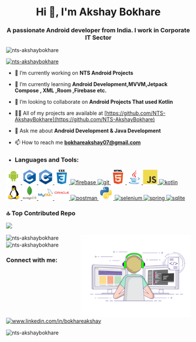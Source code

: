 <h1 align="center">Hi 👋, I'm Akshay Bokhare</h1>
<h3 align="center">A passionate Android developer from India. I work in Corporate IT Sector</h3>

<p align="left"> <img src="https://komarev.com/ghpvc/?username=nts-akshaybokhare&label=Profile%20views&color=0e75b6&style=flat" alt="nts-akshaybokhare" /> </p>

<p align="left"> <a href="https://github.com/ryo-ma/github-profile-trophy"><img src="https://github-profile-trophy.vercel.app/?username=nts-akshaybokhare" alt="nts-akshaybokhare" /></a> </p>

- 🔭 I’m currently working on **NTS Android Projects**

- 🌱 I’m currently learning **Android Development,MVVM,Jetpack Compose , XML ,Room ,Firebase etc.**

- 👯 I’m looking to collaborate on **Android Projects That used Kotlin**

- 👨‍💻 All of my projects are available at [https://github.com/NTS-AkshayBokhare](https://github.com/NTS-AkshayBokhare)

- 💬 Ask me about **Android Development & Java Development**

- 📫 How to reach me **bokhareakshay07@gmail.com**

- <h3 align="left">Languages and Tools:</h3>
<p align="left"> <a href="https://developer.android.com" target="_blank" rel="noreferrer"> <img src="https://raw.githubusercontent.com/devicons/devicon/master/icons/android/android-original-wordmark.svg" alt="android" width="40" height="40"/> </a> <a href="https://www.cprogramming.com/" target="_blank" rel="noreferrer"> <img src="https://raw.githubusercontent.com/devicons/devicon/master/icons/c/c-original.svg" alt="c" width="40" height="40"/> </a> <a href="https://www.w3schools.com/cpp/" target="_blank" rel="noreferrer"> <img src="https://raw.githubusercontent.com/devicons/devicon/master/icons/cplusplus/cplusplus-original.svg" alt="cplusplus" width="40" height="40"/> </a> <a href="https://www.w3schools.com/css/" target="_blank" rel="noreferrer"> <img src="https://raw.githubusercontent.com/devicons/devicon/master/icons/css3/css3-original-wordmark.svg" alt="css3" width="40" height="40"/> </a> <a href="https://firebase.google.com/" target="_blank" rel="noreferrer"> <img src="https://www.vectorlogo.zone/logos/firebase/firebase-icon.svg" alt="firebase" width="40" height="40"/> </a> <a href="https://git-scm.com/" target="_blank" rel="noreferrer"> <img src="https://www.vectorlogo.zone/logos/git-scm/git-scm-icon.svg" alt="git" width="40" height="40"/> </a> <a href="https://www.w3.org/html/" target="_blank" rel="noreferrer"> <img src="https://raw.githubusercontent.com/devicons/devicon/master/icons/html5/html5-original-wordmark.svg" alt="html5" width="40" height="40"/> </a> <a href="https://www.java.com" target="_blank" rel="noreferrer"> <img src="https://raw.githubusercontent.com/devicons/devicon/master/icons/java/java-original.svg" alt="java" width="40" height="40"/> </a> <a href="https://developer.mozilla.org/en-US/docs/Web/JavaScript" target="_blank" rel="noreferrer"> <img src="https://raw.githubusercontent.com/devicons/devicon/master/icons/javascript/javascript-original.svg" alt="javascript" width="40" height="40"/> </a> <a href="https://kotlinlang.org" target="_blank" rel="noreferrer"> <img src="https://www.vectorlogo.zone/logos/kotlinlang/kotlinlang-icon.svg" alt="kotlin" width="40" height="40"/> </a> <a href="https://www.linux.org/" target="_blank" rel="noreferrer"> <img src="https://raw.githubusercontent.com/devicons/devicon/master/icons/linux/linux-original.svg" alt="linux" width="40" height="40"/> </a> <a href="https://www.mongodb.com/" target="_blank" rel="noreferrer"> <img src="https://raw.githubusercontent.com/devicons/devicon/master/icons/mongodb/mongodb-original-wordmark.svg" alt="mongodb" width="40" height="40"/> </a> <a href="https://www.mysql.com/" target="_blank" rel="noreferrer"> <img src="https://raw.githubusercontent.com/devicons/devicon/master/icons/mysql/mysql-original-wordmark.svg" alt="mysql" width="40" height="40"/> </a> <a href="https://www.oracle.com/" target="_blank" rel="noreferrer"> <img src="https://raw.githubusercontent.com/devicons/devicon/master/icons/oracle/oracle-original.svg" alt="oracle" width="40" height="40"/> </a> <a href="https://postman.com" target="_blank" rel="noreferrer"> <img src="https://www.vectorlogo.zone/logos/getpostman/getpostman-icon.svg" alt="postman" width="40" height="40"/> </a> <a href="https://www.python.org" target="_blank" rel="noreferrer"> <img src="https://raw.githubusercontent.com/devicons/devicon/master/icons/python/python-original.svg" alt="python" width="40" height="40"/> </a> <a href="https://www.selenium.dev" target="_blank" rel="noreferrer"> <img src="https://raw.githubusercontent.com/detain/svg-logos/780f25886640cef088af994181646db2f6b1a3f8/svg/selenium-logo.svg" alt="selenium" width="40" height="40"/> </a> <a href="https://spring.io/" target="_blank" rel="noreferrer"> <img src="https://www.vectorlogo.zone/logos/springio/springio-icon.svg" alt="spring" width="40" height="40"/> </a> <a href="https://www.sqlite.org/" target="_blank" rel="noreferrer"> <img src="https://www.vectorlogo.zone/logos/sqlite/sqlite-icon.svg" alt="sqlite" width="40" height="40"/> </a> </p>

### 🔝 Top Contributed Repo
![](https://github-contributor-stats.vercel.app/api?username=NTS-AkshayBokhare&limit=5&theme=flat&combine_all_yearly_contributions=true)

<img align="right" alt="Coding" width="300" src="https://raw.githubusercontent.com/devSouvik/devSouvik/master/gif3.gif">




<p><img align="left" src="https://github-readme-stats.vercel.app/api/top-langs?username=nts-akshaybokhare&show_icons=true&locale=en&layout=compact" alt="nts-akshaybokhare" /></p>

<p>&nbsp;<img align="center" src="https://github-readme-stats.vercel.app/api?username=nts-akshaybokhare&show_icons=true&locale=en" alt="nts-akshaybokhare" /></p>

<h3 align="left">Connect with me:</h3>
<p align="left">
<a href="https://linkedin.com/in/www.linkedin.com/in/bokhareakshay" target="blank"><img align="center" src="https://raw.githubusercontent.com/rahuldkjain/github-profile-readme-generator/master/src/images/icons/Social/linked-in-alt.svg" alt="www.linkedin.com/in/bokhareakshay" height="30" width="40" /></a>
</p>

<p><img align="center" src="https://github-readme-streak-stats.herokuapp.com/?user=nts-akshaybokhare&" alt="nts-akshaybokhare" /></p>
